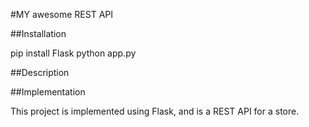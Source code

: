 #MY awesome REST API

##Installation



pip install Flask
python app.py



##Description


##Implementation

This project is implemented using Flask, and is a REST API for a store.
